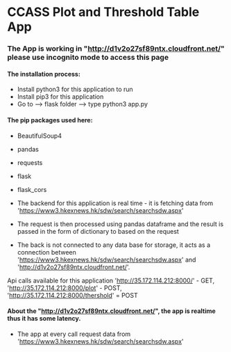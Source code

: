 # CCASS Plot and Threshold Table App

### The App is working in "http://d1v2o27sf89ntx.cloudfront.net/" please use incognito mode to access this page

#### The installation process:
- Install python3 for this application to run
- Install pip3 for this application
- Go to --> flask folder --> type python3 app.py


#### The pip packages used here:
- BeautifulSoup4
- pandas
- requests
- flask
- flask_cors


- The backend for this application is real time - it is fetching data from 'https://www3.hkexnews.hk/sdw/search/searchsdw.aspx'
- The request is then processed using pandas dataframe and the result is passed in the form of dictionary to based on the request
- The back is not connected to any data base for storage, it acts as a connection between 'https://www3.hkexnews.hk/sdw/search/searchsdw.aspx' and 'http://d1v2o27sf89ntx.cloudfront.net/'.



Api calls available for this application 'http://35.172.114.212:8000/' - GET, 'http://35.172.114.212:8000/plot' - POST,
'http://35.172.114.212:8000/thershold' = POST


#### About the "http://d1v2o27sf89ntx.cloudfront.net/", the app is realtime thus it has some latency. 
- The app at every call request data from 'https://www3.hkexnews.hk/sdw/search/searchsdw.aspx'
